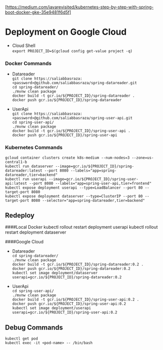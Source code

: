 [https://medium.com/javarevisited/kubernetes-step-by-step-with-spring-boot-docker-gke-35e9481f6d5f]

# Deployment on Google Cloud

* Cloud Shell\
`export PROJECT_ID=$(gcloud config get-value project -q)`

### Docker Commands

* Datareader \
    `git clone https://saliabbasraza:<password>@github.com/saliabbasraza/spring-datareader.git`\
    `cd spring-datareader/`\
    `./mvnw clean package`\
    `docker build -t gcr.io/${PROJECT_ID}/spring-datareader .`\
    `docker push gcr.io/${PROJECT_ID}/spring-datareader`

* UserApi \
    `git clone https://saliabbasraza:<password>@github.com/saliabbasraza/spring-user-api.git`\
    `cd spring-user-api/`\
    `./mvnw clean package`\
    `docker build -t gcr.io/${PROJECT_ID}/spring-user-api .`\
    `docker push gcr.io/${PROJECT_ID}/spring-user-api`
    
### Kubernetes Commands

   `gcloud container clusters create k8s-medium --num-nodes=3 --zone=us-central1-b`\
   `kubectl run dataserver --image=gcr.io/${PROJECT_ID}/spring-datareader:latest --port 8080 --labels="app=spring-datareader,tier=backend"`\
   `kubectl run userapi --image=gcr.io/${PROJECT_ID}/spring-user-api:latest --port 8080 --labels="app=spring-user-api,tier=frontend"`\
   `kubectl expose deployment userapi --type=LoadBalancer --port 80 --target-port 8080`\
   `kubectl expose deployment dataserver --type=ClusterIP --port 80 --target-port 8080 --selector="app=spring-datareader,tier=backend"`

## Redeploy

####Local Docker
    kubectl rollout restart deployment userapi
    kubectl rollout restart deployment dataserver

####Google Cloud
* Datareader \
    `cd spring-datareader/`\
    `./mvnw clean package`\
    `docker build -t gcr.io/${PROJECT_ID}/spring-datareader:0.2 .`\
    `docker push gcr.io/${PROJECT_ID}/spring-datareader:0.2`\
    `kubectl set image deployment/dataserver userapi=gcr.io/${PROJECT_ID}/spring-datareader:0.2`

* UserApi \
    `cd spring-user-api/`\
    `./mvnw clean package`\
    `docker build -t gcr.io/${PROJECT_ID}/spring-user-api:0.2 .`\
    `docker push gcr.io/${PROJECT_ID}/spring-user-api:0.2`\
    `kubectl set image deployment/userapi userapi=gcr.io/${PROJECT_ID}/spring-user-api:0.2`
  
## Debug Commands
    kubectl get pod
    kubectl exec -it <pod-name> -- /bin/bash
